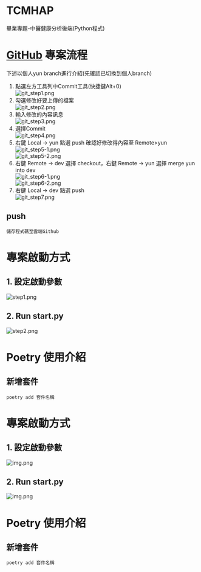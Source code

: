 # TCMHAP
畢業專題-中醫健康分析後端(Python程式)
# [GitHub](https://github.com/Yun-Work/TCMHAP "Google's Homepage") 專案流程
下述以個人yun branch進行介紹(先確認已切換到個人branch)
1. 點選左方工具列中Commit工具(快捷鍵Alt+0)     
![git_step1.png](libs/README_PIC/git_step1.png)
2. 勾選修改好要上傳的檔案  
![git_step2.png](libs/README_PIC/git_step2.png)
3. 輸入修改的內容訊息          
![git_step3.png](libs/README_PIC/git_step3.png)
4. 選擇Commit   
![git_step4.png](libs/README_PIC/git_step4.png)
5. 右鍵 Local -> yun 點選 push 確認好修改得內容至 Remote>yun    
![git_step5-1.png](libs/README_PIC/git_step5-1.png)    
![git_step5-2.png](libs/README_PIC/git_step5-2.png)
6. 右鍵 Remote -> dev 選擇 checkout，右鍵 Remote -> yun 選擇 merge yun into dev      
![git_step6-1.png](libs/README_PIC/git_step6-1.png)     
![git_step6-2.png](libs/README_PIC/git_step6-2.png)
7. 右鍵 Local -> dev 點選 push    
![git_step7.png](libs/README_PIC/git_step7.png)
## push
    儲存程式碼至雲端Github

# 專案啟動方式
## 1. 設定啟動參數
![step1.png](libs/README_PIC/step1.png)
## 2. Run start.py
![step2.png](libs/README_PIC/step2.png)

# Poetry 使用介紹
## 新增套件
    poetry add 套件名稱
# 專案啟動方式
## 1. 設定啟動參數
![img.png](libs/README_PIC/step1.png)
## 2. Run start.py
![img.png](libs/README_PIC/step2.png)

# Poetry 使用介紹
## 新增套件
    poetry add 套件名稱